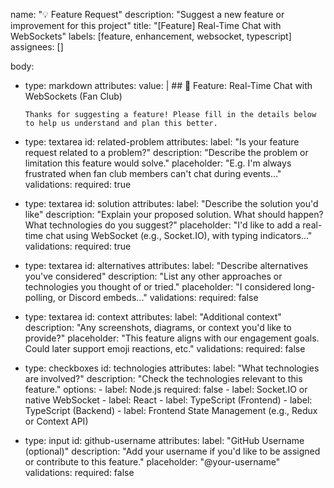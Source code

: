 name: "💡 Feature Request"
description: "Suggest a new feature or improvement for this project"
title: "[Feature] Real-Time Chat with WebSockets"
labels: [feature, enhancement, websocket, typescript]
assignees: []

body:
  - type: markdown
    attributes:
      value: |
        ## 💬 Feature: Real-Time Chat with WebSockets (Fan Club)

        Thanks for suggesting a feature! Please fill in the details below to help us understand and plan this better.

  - type: textarea
    id: related-problem
    attributes:
      label: "Is your feature request related to a problem?"
      description: "Describe the problem or limitation this feature would solve."
      placeholder: "E.g. I'm always frustrated when fan club members can't chat during events..."
    validations:
      required: true

  - type: textarea
    id: solution
    attributes:
      label: "Describe the solution you'd like"
      description: "Explain your proposed solution. What should happen? What technologies do you suggest?"
      placeholder: "I'd like to add a real-time chat using WebSocket (e.g., Socket.IO), with typing indicators..."
    validations:
      required: true

  - type: textarea
    id: alternatives
    attributes:
      label: "Describe alternatives you've considered"
      description: "List any other approaches or technologies you thought of or tried."
      placeholder: "I considered long-polling, or Discord embeds..."
    validations:
      required: false

  - type: textarea
    id: context
    attributes:
      label: "Additional context"
      description: "Any screenshots, diagrams, or context you'd like to provide?"
      placeholder: "This feature aligns with our engagement goals. Could later support emoji reactions, etc."
    validations:
      required: false

  - type: checkboxes
    id: technologies
    attributes:
      label: "What technologies are involved?"
      description: "Check the technologies relevant to this feature."
      options:
        - label: Node.js
          required: false
        - label: Socket.IO or native WebSocket
        - label: React
        - label: TypeScript (Frontend)
        - label: TypeScript (Backend)
        - label: Frontend State Management (e.g., Redux or Context API)

  - type: input
    id: github-username
    attributes:
      label: "GitHub Username (optional)"
      description: "Add your username if you'd like to be assigned or contribute to this feature."
      placeholder: "@your-username"
    validations:
      required: false
